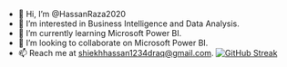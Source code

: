 - 👋 Hi, I’m @HassanRaza2020
- 👀 I’m interested in Business Intelligence and Data Analysis.
- 🌱 I’m currently learning Microsoft Power BI.
- 💞️ I’m looking to collaborate on Microsoft Power BI.
- 📫 Reach me at shiekhhassan1234draq@gmail.com.
  [![GitHub Streak](https://streak-stats.demolab.com/?user=HassanRaza2020)](https://git.io/streak-stats)

<!---
HassanRaza2020/HassanRaza2020 is a ✨ special ✨ repository because its `README.md` (this file) appears on your GitHub profile.
You can click the Preview link to take a look at your changes.
--->
